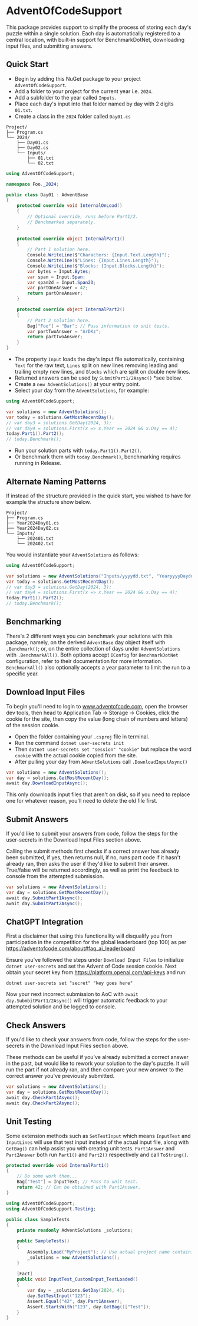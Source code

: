 # AdventOfCodeSupport
This package provides support to simplify the process of storing each day's 
puzzle within a single solution. Each day is automatically registered to a 
central location, with built-in support for BenchmarkDotNet, downloading input files, and submitting answers.
## Quick Start
* Begin by adding this NuGet package to your project `AdventOfCodeSupport`.
* Add a folder to your project for the current year i.e. `2024`.
* Add a subfolder to the year called `Inputs`.
* Place each day's input into that folder named by day with 2 digits `01.txt`.
* Create a class in the `2024` folder called `Day01.cs`
```text
Project/
├── Program.cs
└── 2024/
    ├── Day01.cs
    ├── Day02.cs
    └── Inputs/
        ├── 01.txt
        └── 02.txt
```
```csharp
using AdventOfCodeSupport;

namespace Foo._2024;

public class Day01 : AdventBase
{
    protected override void InternalOnLoad()
    {
        // Optional override, runs before Part1/2.
        // Benchmarked separately.
    }
    
    protected override object InternalPart1()
    {
        // Part 1 solution here.
        Console.WriteLine($"Characters: {Input.Text.Length}");
        Console.WriteLine($"Lines: {Input.Lines.Length}");
        Console.WriteLine($"Blocks: {Input.Blocks.Length}");
        var bytes = Input.Bytes;
        var span = Input.Span;
        var span2d = Input.Span2D;
        var partOneAnswer = 42;
        return partOneAnswer;
    }

    protected override object InternalPart2()
    {
        // Part 2 solution here.
        Bag["Foo"] = "Bar"; // Pass information to unit tests.
        var partTwoAnswer = "ArDKz";
        return partTwoAnswer;
    }
}
```
* The property `Input` loads the day's input file automatically,
containing `Text` for the raw text, `Lines` split on new lines
removing leading and trailing empty new lines, and `Blocks`
which are split on double new lines.
* Returned answers can be used by `SubmitPart1/2Async()` *see below.
* Create a `new AdventSolutions()` at your entry point.
* Select your day from the `AdventSolutions`, for example:
```csharp
using AdventOfCodeSupport;

var solutions = new AdventSolutions();
var today = solutions.GetMostRecentDay();
// var day3 = solutions.GetDay(2024, 3);
// var day4 = solutions.First(x => x.Year == 2024 && x.Day == 4);
today.Part1().Part2();
// today.Benchmark();
```
* Run your solution parts with `today.Part1().Part2()`.
* Or benchmark them with `today.Benchmark()`, benchmarking requires running in Release.

## Alternate Naming Patterns
If instead of the structure provided in the quick start, you wished to have for example
the structure show below.
```text
Project/
├── Program.cs
├── Year2024Day01.cs
├── Year2024Day02.cs
└── Inputs/
    ├── 202401.txt
    └── 202402.txt
```
You would instantiate your `AdventSolutions` as follows:
```csharp
using AdventOfCodeSupport;

var solutions = new AdventSolutions("Inputs/yyyydd.txt", "YearyyyyDaydd.cs");
var today = solutions.GetMostRecentDay();
// var day3 = solutions.GetDay(2024, 3);
// var day4 = solutions.First(x => x.Year == 2024 && x.Day == 4);
today.Part1().Part2();
// today.Benchmark();
```

## Benchmarking
There's 2 different ways you can benchmark your solutions with this package,
namely, on the derived `AdventBase` day object itself with `.Benchmark()`; or,
on the entire collection of days under `AdventSolutions` with `.BenchmarkAll()`.
Both options accept `IConfig` for `BenchmarkDotNet` configuration, refer to their
documentation for more information. `BenchmarkAll()` also optionally accepts a
year parameter to limit the run to a specific year.

## Download Input Files
To begin you'll need to login to www.adventofcode.com, open the browser dev tools,
then head to Application Tab -> Storage -> Cookies, click the cookie for the site,
then copy the value (long chain of numbers and letters) of the session cookie.

* Open the folder containing your `.csproj` file in terminal.
* Run the command `dotnet user-secrets init`
* Then `dotnet user-secrets set "session" "cookie"` but replace the word `cookie`
with the actual cookie copied from the site.
* After pulling your day from `AdventSolutions` call `.DownloadInputAsync()`
```csharp
var solutions = new AdventSolutions();
var day = solutions.GetMostRecentDay();
await day.DownloadInputAsync();
```
This only downloads input files that aren't on disk, so if you need to replace
one for whatever reason, you'll need to delete the old file first.

## Submit Answers
If you'd like to submit your answers from code, follow the steps for the 
user-secrets in the Download Input Files section above.

Calling the submit methods first checks if a correct answer has already been submitted, 
if yes, then returns null, if no, runs part code if it hasn't already ran, then asks 
the user if they'd like to submit their answer. True/false will be returned accordingly, 
as well as print the feedback to console from the attempted submission.
```csharp
var solutions = new AdventSolutions();
var day = solutions.GetMostRecentDay();
await day.SubmitPart1Async();
await day.SubmitPart2Async();
```

## ChatGPT Integration
First a disclaimer that using this functionality will disqualify you from participation in the competition for the global
leaderboard (top 100) as per https://adventofcode.com/about#faq_ai_leaderboard

Ensure you've followed the steps under `Download Input Files` to initialize `dotnet user-secrets` and set the
Advent of Code session cookie. Next obtain your secret key from https://platform.openai.com/api-keys and run:
```text
dotnet user-secrets set "secret" "key goes here"
```
Now your next incorrect submission to AoC with `await day.SubmbitPart1/2Async()` will trigger automatic feedback
to your attempted solution and be logged to console.

## Check Answers
If you'd like to check your answers from code, follow the steps for the
user-secrets in the Download Input Files section above. 

These methods can be useful if you've already submitted a correct answer
in the past, but would like to rework your solution to the day's puzzle.
It will run the part if not already ran, and then compare your new answer to
the correct answer you've previously submitted.
```csharp
var solutions = new AdventSolutions();
var day = solutions.GetMostRecentDay();
await day.CheckPart1Async();
await day.CheckPart2Async();
```

## Unit Testing
Some extension methods such as `SetTestInput` which means `InputText` and 
`InputLines` will use that test input instead of the actual input file,
along with `GetBag()` can help assist you with creating unit tests. `Part1Answer` and `Part2Answer`
both run `Part1()` and `Part2()` respectively and call `ToString()`.
```csharp
protected override void InternalPart1()
{
    // Do some work then...
    Bag["Test"] = InputText; // Pass to unit test.
    return 42; // Can be obtained with Part1Answer.
}
```
```csharp
using AdventOfCodeSupport;
using AdventOfCodeSupport.Testing;

public class SampleTests
{
    private readonly AdventSolutions _solutions;

    public SampleTests()
    {
        Assembly.Load("MyProject"); // Use actual project name containing your solutions
        _solutions = new AdventSolutions();
    }
    
    [Fact]
    public void InputTest_CustomInput_TextLoaded()
    {
        var day = _solutions.GetDay(2024, 4);
        day.SetTestInput("123");
        Assert.Equal("42", day.Part1Answer);
        Assert.StartsWith("123", day.GetBag()["Test"]);
    }
}
```
